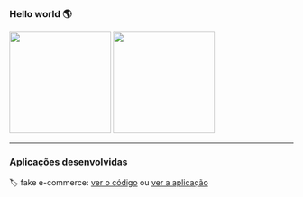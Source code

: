 ### Hello world :earth_americas:

<div>
  <img height="180em" src="https://github-readme-stats.vercel.app/api?username=luizzzdev&show_icons=true&theme=dracula&include_all_commits=true&count_private=true"/>
  <img height="180em" src="https://github-readme-stats.vercel.app/api/top-langs/?username=luizzzdev&layout=compact&langs_count=7&theme=dracula"/>
</div>

<!--
**luizzzdev/luizzzdev** is a ✨ _special_ ✨ repository because its `README.md` (this file) appears on your GitHub profile.

Here are some ideas to get you started:

- 🔭 I’m currently working on ...
- 🌱 I’m currently learning ...
- 👯 I’m looking to collaborate on ...
- 🤔 I’m looking for help with ...
- 💬 Ask me about ...
- 📫 How to reach me: ...
- 😄 Pronouns: ...
- ⚡ Fun fact: ...
-->

---

### Aplicações desenvolvidas

:label: fake e-commerce: [ver o código](https://github.com/luizzzdev/trilha-react/tree/15-09-2021-finalizando-testes/fake-store) ou  [ver a aplicação](https://wonderful-spence-32c74a.netlify.app) 
